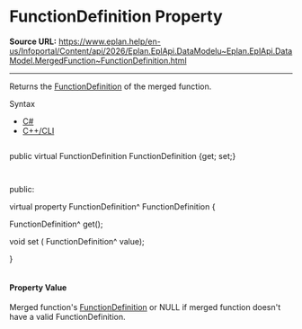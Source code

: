 # FunctionDefinition Property

**Source URL:** https://www.eplan.help/en-us/Infoportal/Content/api/2026/Eplan.EplApi.DataModelu~Eplan.EplApi.DataModel.MergedFunction~FunctionDefinition.html

---

Returns the [FunctionDefinition](Eplan.EplApi.DataModelu~Eplan.EplApi.DataModel.FunctionDefinition.html) of the merged function.

Syntax

- [C#](#i-syntax-CS)
- [C++/CLI](#i-syntax-CPP2005)

```
```
public virtual FunctionDefinition FunctionDefinition {get; set;}
```
```

```
```
public:

virtual property FunctionDefinition^ FunctionDefinition {

   FunctionDefinition^ get();

   void set (    FunctionDefinition^ value);

}
```
```

#### Property Value

Merged function's [FunctionDefinition](Eplan.EplApi.DataModelu~Eplan.EplApi.DataModel.FunctionDefinition.html) or NULL if merged function doesn't have a valid FunctionDefinition.
